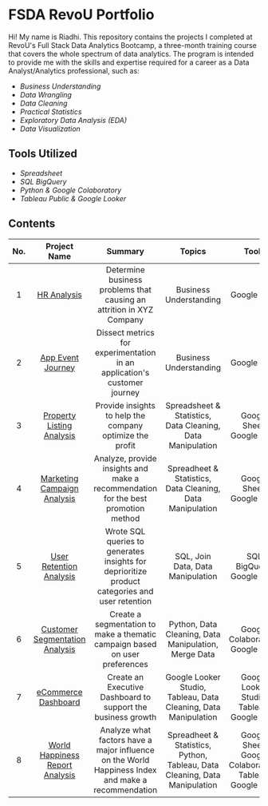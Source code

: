 # FSDA RevoU Portfolio
Hi! My name is Riadhi. This repository contains the projects I completed at RevoU's Full Stack Data Analytics Bootcamp, a three-month training course that covers the whole spectrum of data analytics. The program is intended to provide me with the skills and expertise required for a career as a Data Analyst/Analytics professional, such as:

- *Business Understanding*
- *Data Wrangling*
- *Data Cleaning*
- *Practical Statistics*
- *Exploratory Data Analysis (EDA)*
- *Data Visualization*

## Tools Utilized
- *Spreadsheet*
- *SQL BigQuery*
- *Python & Google Colaboratory*
- *Tableau Public & Google Looker*

## Contents
|No.| Project Name | Summary | Topics | Tools |
|:---:|:-----------:|:-----------:|:-----------:|:-----------:|
|1| [HR Analysis](https://github.com/riadhigodjay/RevoU-FSDA-Portfolio/tree/main/Projects/%231.%20HR%20Analysis) | Determine business problems that causing an attrition in XYZ Company | Business Understanding | Google Slide |
|2| [App Event Journey](https://github.com/riadhigodjay/RevoU-FSDA-Portfolio/tree/main/Projects/%232.%20App%20Event%20Journey) | Dissect metrics for experimentation in an application's customer journey | Business Understanding | Google Slide |
|3| [Property Listing Analysis](https://github.com/riadhigodjay/RevoU-FSDA-Portfolio/tree/main/Projects/%233.%20Property%20Listing%20Analysis) | Provide insights to help the company optimize the profit | Spreadsheet & Statistics, Data Cleaning, Data Manipulation | Google Sheet, Google Slide|
|4| [Marketing Campaign Analysis](https://github.com/riadhigodjay/RevoU-FSDA-Portfolio/tree/main/Projects/%234.%20Marketing%20Campaign%20Analysis) | Analyze, provide insights and make a recommendation for the best promotion method | Spreadheet & Statistics, Data Cleaning, Data Manipulation | Google Sheet, Google Slide|
|5| [User Retention Analysis](https://github.com/riadhigodjay/RevoU-FSDA-Portfolio/tree/main/Projects/%235.%20User%20Retention%20Analysis) | Wrote SQL queries to generates insights for deprioritize product categories and user retention | SQL, Join Data, Data Manipulation | SQL BigQuery, Google Slide|
|6| [Customer Segmentation Analysis](https://github.com/riadhigodjay/RevoU-FSDA-Portfolio/tree/main/Projects/%236.%20Customer%20Segmentation) | Create a segmentation to make a thematic campaign based on user preferences  | Python, Data Cleaning, Data Manipulation, Merge Data | Google Colaboratory, Google Slide|
|7| [eCommerce Dashboard](https://github.com/riadhigodjay/RevoU-FSDA-Portfolio/tree/main/Projects/%237.%20eCommerce%20Dashboard) | Create an Executive Dashboard to support the business growth | Google Looker Studio, Tableau, Data Cleaning, Data Manipulation | Google Looker Studio, Tableau, Google Slide|
|8| [World Happiness Report Analysis](https://github.com/riadhigodjay/RevoU-FSDA-Portfolio/tree/main/Projects/%238.%20World%20Happiness%20Report%20Analysis) | Analyze what factors have a major influence on the World Happiness Index and make a recommendation  | Spreadheet & Statistics, Python, Tableau, Data Cleaning, Data Manipulation| Google Sheet, Google Colaboratory, Tableau, Google Slide|
